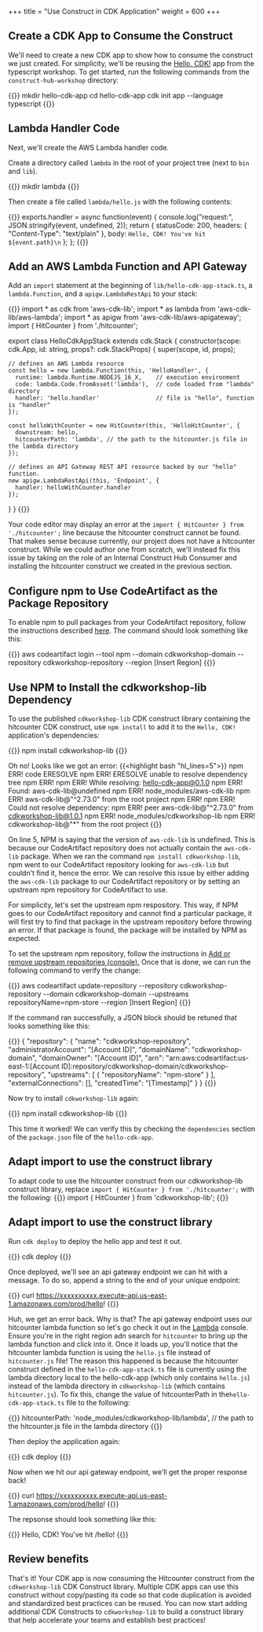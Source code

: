 +++
title = "Use Construct in CDK Application"
weight = 600
+++

## Create a CDK App to Consume the Construct
We'll need to create a new CDK app to show how to consume the construct we just created. For simplicity, we'll be reusing the [Hello, CDK!](../../20-typescript/30-hello-cdk.html) app from the typescript workshop. To get started, run the following commands from the `construct-hub-workshop` directory:

{{<highlight bash>}}
mkdir hello-cdk-app
cd hello-cdk-app
cdk init app --language typescript
{{</highlight>}}

## Lambda Handler Code
Next, we'll create the AWS Lambda handler code.

Create a directory called `lambda` in the root of your project tree (next to `bin` and `lib`).

{{<highlight bash>}}
mkdir lambda
{{</highlight>}}

Then create a file called `lambda/hello.js` with the following contents:

{{<highlight javascript>}}
exports.handler = async function(event) {
  console.log("request:", JSON.stringify(event, undefined, 2));
  return {
    statusCode: 200,
    headers: { "Content-Type": "text/plain" },
    body: `Hello, CDK! You've hit ${event.path}\n`
  };
};
{{</highlight>}}

## Add an AWS Lambda Function and API Gateway

Add an `import` statement at the beginning of `lib/hello-cdk-app-stack.ts`, a
`lambda.Function`, and a `apigw.LambdaRestApi` to your stack:


{{<highlight typescript >}}
import * as cdk from 'aws-cdk-lib';
import * as lambda from 'aws-cdk-lib/aws-lambda';
import * as apigw from 'aws-cdk-lib/aws-apigateway';
import { HitCounter } from './hitcounter';

export class HelloCdkAppStack extends cdk.Stack {
  constructor(scope: cdk.App, id: string, props?: cdk.StackProps) {
    super(scope, id, props);

    // defines an AWS Lambda resource
    const hello = new lambda.Function(this, 'HelloHandler', {
      runtime: lambda.Runtime.NODEJS_16_X,    // execution environment
      code: lambda.Code.fromAsset('lambda'),  // code loaded from "lambda" directory
      handler: 'hello.handler'                // file is "hello", function is "handler"
    });

    const helloWithCounter = new HitCounter(this, 'HelloHitCounter', {
      downstream: hello,
      hitcounterPath: 'lambda', // the path to the hitcounter.js file in the lambda directory
    });

    // defines an API Gateway REST API resource backed by our "hello" function.
    new apigw.LambdaRestApi(this, 'Endpoint', {
      handler: helloWithCounter.handler
    });
  }
}
{{</highlight>}}

Your code editor may display an error at the `import { HitCounter } from './hitcounter';` line because the hitcounter construct cannot be found. That makes sense because currently, our project does not have a hitcounter construct. While we could author one from scratch, we'll instead fix this issue by taking on the role of an Internal Construct Hub Consumer and installing the hitcounter construct we created in the previous section. 

## Configure npm to Use CodeArtifact as the Package Repository

To enable npm to pull packages from your CodeArtifact repository, follow the instructions described [here](https://docs.aws.amazon.com/codeartifact/latest/ug/npm-auth.html). The command should look something like this:

{{<highlight bash>}}
aws codeartifact login --tool npm --domain cdkworkshop-domain  --repository cdkworkshop-repository --region [Insert Region]
{{</highlight>}}

## Use NPM to Install the cdkworkshop-lib Dependency

To use the published `cdkworkshop-lib` CDK construct library containing the hitcounter CDK construct, use `npm install` to add it to the `Hello, CDK!` application's dependencies:

{{<highlight bash>}}
npm install cdkworkshop-lib
{{</highlight>}}

Oh no! Looks like we got an error:
{{<highlight bash "hl_lines=5">}}
npm ERR! code ERESOLVE
npm ERR! ERESOLVE unable to resolve dependency tree
npm ERR! 
npm ERR! While resolving: hello-cdk-app@0.1.0
npm ERR! Found: aws-cdk-lib@undefined
npm ERR! node_modules/aws-cdk-lib
npm ERR!   aws-cdk-lib@"^2.73.0" from the root project
npm ERR! 
npm ERR! Could not resolve dependency:
npm ERR! peer aws-cdk-lib@"^2.73.0" from cdkworkshop-lib@1.0.1
npm ERR! node_modules/cdkworkshop-lib
npm ERR!   cdkworkshop-lib@"*" from the root project
{{</highlight>}}

On line 5, NPM is saying that the version of `aws-cdk-lib` is undefined. This is because our CodeArtifact repository does not actually contain the `aws-cdk-lib` package. When we ran the command `npm install cdkworkshop-lib`, npm went to our CodeArtifact repository looking for `aws-cdk-lib` but couldn't find it, hence the error. We can resolve this issue by either adding the `aws-cdk-lib` package to our CodeArtifact repository or by setting an upstream npm repository for CodeArtifact to use. 

For simplicity, let's set the upstream npm respository. This way, if NPM goes to our CodeArtifact repository and cannot find a particular package, it will first try to find that package in the upstream repository before throwing an error. If that package is found, the package will be installed by NPM as expected.

To set the upstream npm repository, follow the instructions in <a href="https://docs.aws.amazon.com/codeartifact/latest/ug/repo-upstream-add.html#:~:text=external%20connection.-,Add%20or%20remove%20upstream%20repositories%20(console),-Perform%20the%20steps" target="_blank">Add or remove upstream repositories (console).</a> Once that is done, we can run the following command to verify the change:

{{<highlight bash>}}
aws codeartifact update-repository --repository cdkworkshop-repository --domain cdkworkshop-domain --upstreams repositoryName=npm-store --region [Insert Region]
{{</highlight>}}

If the command ran successfully, a JSON block should be retuned that looks something like this:

{{<highlight JSON>}}
{
  "repository": {
    "name": "cdkworkshop-repository",
    "administratorAccount": "[Account ID]",
    "domainName": "cdkworkshop-domain",
    "domainOwner": "[Account ID]",
    "arn": "arn:aws:codeartifact:us-east-1:[Account ID]:repository/cdkworkshop-domain/cdkworkshop-repository",
    "upstreams": [
      {
        "repositoryName": "npm-store"
      }
    ],
    "externalConnections": [],
    "createdTime": "[Timestamp]"
  }
}
{{</highlight>}}

Now try to install `cdkworkshop-lib` again:

{{<highlight bash>}}
npm install cdkworkshop-lib
{{</highlight>}}

This time it worked! We can verify this by checking the `dependencies` section of the `package.json` file of the `hello-cdk-app`.

## Adapt import to use the construct library

To adapt code to use the hitcounter construct from our cdkworkshop-lib construct library, replace `import { HitCounter } from './hitcounter';` with the following:
{{<highlight typescript>}}
import { HitCounter } from 'cdkworkshop-lib';
{{</highlight>}}

## Adapt import to use the construct library

Run `cdk deploy` to deploy the hello app and test it out.

{{<highlight bash>}}
cdk deploy
{{</highlight>}}

Once deployed, we'll see an api gateway endpoint we can hit with a message. To do so, append a string to the end of your unique endpoint:

{{<highlight bash>}}
curl https://xxxxxxxxxx.execute-api.us-east-1.amazonaws.com/prod/hello!
{{</highlight>}}

Huh, we get an error back. Why is that? The api gateway endpoint uses our hitcounter lambda function so let's go check it out in the <a href="https://console.aws.amazon.com/lambda" target="_blank">Lambda</a> console. Ensure you're in the right region adn search for `hitcounter` to bring up the lambda function and click into it. Once it loads up, you'll notice that the hitcounter lambda function is using the `hello.js` file instead of `hitcounter.js` file! The reason this happened is because the hitcounter construct defined in the `hello-cdk-app-stack.ts` file is currently using the lambda directory local to the hello-cdk-app (which only contains `hello.js`) instead of the lambda directory in `cdkworkshop-lib` (which contains `hitcounter.js`). To fix this, change the value of hitcounterPath in the`hello-cdk-app-stack.ts` file to the following:

{{<highlight typescript>}}
hitcounterPath: 'node_modules/cdkworkshop-lib/lambda', // the path to the hitcounter.js file in the lambda directory
{{</highlight>}}

Then deploy the application again:

{{<highlight bash>}}
cdk deploy
{{</highlight>}}

Now when we hit our api gateway endpoint, we'll get the proper response back!

{{<highlight bash>}}
curl https://xxxxxxxxxx.execute-api.us-east-1.amazonaws.com/prod/hello!
{{</highlight>}}

The repsonse should look something like this:

{{<highlight bash>}}
Hello, CDK! You've hit /hello!
{{</highlight>}}

## Review benefits

That's it! Your CDK app is now consuming the Hitcounter construct from the `cdkworkshop-lib` CDK Construct library. Multiple CDK apps can use this construct without copy/pasting its code so that code duplication is avoided and standardized best practices can be reused. You can now start adding additional CDK Constructs to `cdkworkshop-lib` to build a construct library that help accelerate your teams and establish best practices!